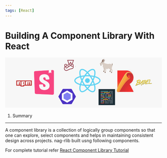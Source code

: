 ```yaml
---
tags: [React]
---
```


# Building A Component Library With React
<!--markdownlint-disable MD013 MD029 MD036 MD024 MD033 MD040 MD042 MD001 MD051 MD025 MD052 MD045-->
![](../static/img/nag-rlib.png)

1. Summary

---

A component library is a collection of logically group components so that one can explore, select components and helps in maintaining consistent design across projects. nag-rlib built usng following components.

<!--truncate-->

For complete tutorial refer [React Component Library Tutorial](/docs/Tutorials/React-Component-Library)
